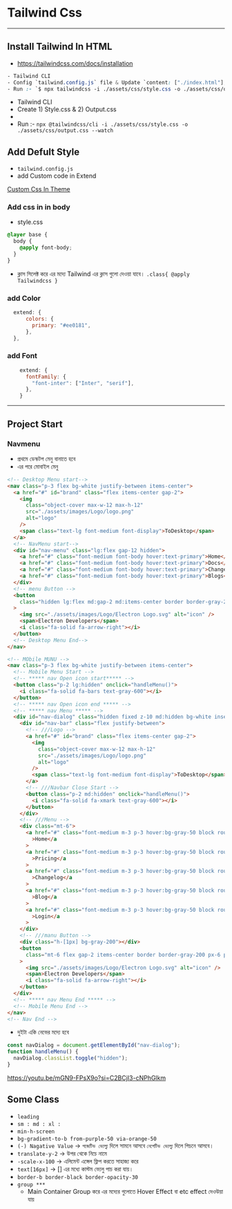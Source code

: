 # Tailwind Css

---

## Install Tailwind In HTML

- <https://tailwindcss.com/docs/installation>

```css
- Tailwind CLI
- Config `tailwind.config.js` file & Update `content: ["./index.html"],`
- Run :- `$ npx tailwindcss -i ./assets/css/style.css -o ./assets/css/output.css --watch`
```

- Tailwind CLI
- Create 1) Style.css & 2) Output.css
-
- Run :- `npx @tailwindcss/cli -i ./assets/css/style.css -o ./assets/css/output.css --watch`

## Add Defult Style

- `tailwind.config.js`
- add Custom code in Extend

[Custom Css In Theme](https://tailwindcss.com/docs/adding-custom-styles#customizing-your-theme)

### Add css in in body

- style.css

```css
@layer base {
  body {
    @apply font-body;
  }
}
```

- ক্লাস সিলেক্ট করে এর মদ্যে Tailwind এর ক্লাস গুলো দেওয়া যাবে। `.class{ @apply Tailwindcss }`

### add Color

```js
  extend: {
      colors: {
        primary: "#ee0181",
      },
  },
```

### add Font

```js
    extend: {
      fontFamily: {
        "font-inter": ["Inter", "serif"],
      },
    }
```

---

## Project Start

### Navmenu

- প্রথমে ডেস্কটপ মেনু বানাতে হবে
- এর পরে মোবাইল মেনু

```html
<!-- Desktop Menu start-->
<nav class="p-3 flex bg-white justify-between items-center">
  <a href="#" id="brand" class="flex items-center gap-2">
    <img
      class="object-cover max-w-12 max-h-12"
      src="./assets/images/Logo/logo.png"
      alt="logo"
    />
    <span class="text-lg font-medium font-display">ToDesktop</span>
  </a>
  <!-- NavMenu start-->
  <div id="nav-menu" class="lg:flex gap-12 hidden">
    <a href="#" class="font-medium font-body hover:text-primary">Home</a>
    <a href="#" class="font-medium font-body hover:text-primary">Docs</a>
    <a href="#" class="font-medium font-body hover:text-primary">ChangeLog</a>
    <a href="#" class="font-medium font-body hover:text-primary">Blogs</a>
  </div>
  <!-- menu Button -->
  <button
    class="hidden lg:flex md:gap-2 md:items-center border border-gray-200 px-6 py-2 rounded-lg hover:border-gray-600"
  >
    <img src="./assets/images/Logo/Electron Logo.svg" alt="icon" />
    <span>Electron Developers</span>
    <i class="fa-solid fa-arrow-right"></i>
  </button>
  <!-- Desktop Menu End-->
</nav>
```

```html
<!-- MObile MUNU -->
<nav class="p-3 flex bg-white justify-between items-center">
  <!-- Mobile Menu Start -->
  <!-- ***** nav Open icon start***** -->
  <button class="p-2 lg:hidden" onclick="handleMenu()">
    <i class="fa-solid fa-bars text-gray-600"></i>
  </button>
  <!-- ***** nav Open icon end ***** -->
  <!-- ***** nav Menu ***** -->
  <div id="nav-dialog" class="hidden fixed z-10 md:hidden bg-white inset-0 p-3">
    <div id="nav-bar" class="flex justify-between">
      <!-- ///Logo -->
      <a href="#" id="brand" class="flex items-center gap-2">
        <img
          class="object-cover max-w-12 max-h-12"
          src="./assets/images/Logo/logo.png"
          alt="logo"
        />
        <span class="text-lg font-medium font-display">ToDesktop</span>
      </a>
      <!-- ///Navbar Close Start -->
      <button class="p-2 md:hidden" onclick="handleMenu()">
        <i class="fa-solid fa-xmark text-gray-600"></i>
      </button>
    </div>
    <!-- ///Menu -->
    <div class="mt-6">
      <a href="#" class="font-medium m-3 p-3 hover:bg-gray-50 block rounded-lg"
        >Home</a
      >
      <a href="#" class="font-medium m-3 p-3 hover:bg-gray-50 block rounded-lg"
        >Pricing</a
      >
      <a href="#" class="font-medium m-3 p-3 hover:bg-gray-50 block rounded-lg"
        >Changelog</a
      >
      <a href="#" class="font-medium m-3 p-3 hover:bg-gray-50 block rounded-lg"
        >Blog</a
      >
      <a href="#" class="font-medium m-3 p-3 hover:bg-gray-50 block rounded-lg"
        >Login</a
      >
    </div>
    <!-- ///manu Button -->
    <div class="h-[1px] bg-gray-200"></div>
    <button
      class="mt-6 flex gap-2 items-center border border-gray-200 px-6 py-4 rounded-lg hover:border-gray-600 hover:bg-gray-100"
    >
      <img src="./assets/images/Logo/Electron Logo.svg" alt="icon" />
      <span>Electron Developers</span>
      <i class="fa-solid fa-arrow-right"></i>
    </button>
  </div>
  <!-- ***** nav Menu End ***** -->
  <!-- Mobile Menu End -->
</nav>
<!-- Nav End -->
```

- দুইটা একি নেভের মদ্যে হবে

```js
const navDialog = document.getElementById("nav-dialog");
function handleMenu() {
  navDialog.classList.toggle("hidden");
}
```

<https://youtu.be/mGN9-FPsX9o?si=C2BCjI3-cNPhGlkm>

## Some Class

- `leading`
- `sm : md : xl :`
- `min-h-screen`
- `bg-gradient-to-b from-purple-50 via-orange-50`
- `(-) Nagative Value` -> `পজেটিভ ভ্যেল্যু` দিলে সামনে আসবে `নেগেটিভ ভ্যেল্যু` দিলে পিচনে আসবে।
- `translate-y-2` -> উপর থেকে নিচে নামে
- `-scale-x-100` -> এলিমেন্ট এঙ্গেল ফ্লিপ করতে সাহাজ্য করে
- `text[16px]` -> [] এর মধ্যে কাস্টম ভ্যেলু পাচ করা যায়।
- `border-b border-black border-opacity-30`
- `group ***`
  - Main Container Group করে এর মদ্যের গুলোতে Hover Effect বা etc effect দেওউয়া যায়
